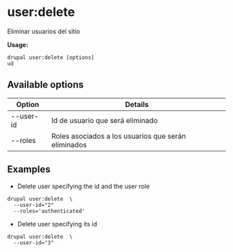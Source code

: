 # user:delete
Eliminar usuarios del sitio

**Usage:**
```
drupal user:delete [options]
ud
```

## Available options
Option | Details
-------|-------------
--user-id | Id de usuario que será eliminado
--roles | Roles asociados a los usuarios que serán eliminados

## Examples
* Delete user specifying the id and the user role
```
drupal user:delete  \
  --user-id="2"
  --roles='authenticated'
```
* Delete user specifying its id
```
drupal user:delete  \
  --user-id="3"
```
